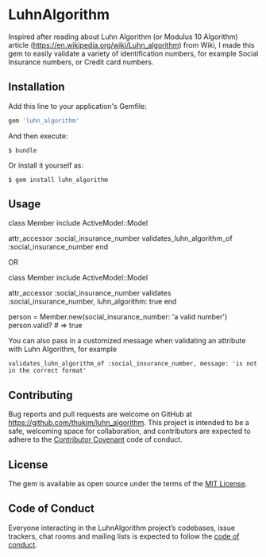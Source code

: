 # LuhnAlgorithm

Inspired after reading about Luhn Algorithm (or Modulus 10 Algorithm) article (https://en.wikipedia.org/wiki/Luhn_algorithm) from Wiki, I made this gem to easily validate a variety of identification numbers, for example Social Insurance numbers, or Credit card numbers.

## Installation

Add this line to your application's Gemfile:

```ruby
gem 'luhn_algorithm'
```

And then execute:

    $ bundle

Or install it yourself as:

    $ gem install luhn_algorithm

## Usage

class Member
  include ActiveModel::Model

  attr_accessor :social_insurance_number
  validates_luhn_algorithm_of :social_insurance_number
end

OR

class Member
  include ActiveModel::Model

  attr_accessor :social_insurance_number
  validates :social_insurance_number, luhn_algorithm: true
end

person = Member.new(social_insurance_number: 'a valid number')
person.valid? # => true

You can also pass in a customized message when validating an attribute with Luhn Algorithm, for example

`validates_luhn_algorithm_of :social_insurance_number, message: 'is not in the correct format'`

## Contributing

Bug reports and pull requests are welcome on GitHub at https://github.com/thukim/luhn_algorithm. This project is intended to be a safe, welcoming space for collaboration, and contributors are expected to adhere to the [Contributor Covenant](http://contributor-covenant.org) code of conduct.

## License

The gem is available as open source under the terms of the [MIT License](https://opensource.org/licenses/MIT).

## Code of Conduct

Everyone interacting in the LuhnAlgorithm project’s codebases, issue trackers, chat rooms and mailing lists is expected to follow the [code of conduct](https://github.com/thukim/luhn_algorithm/blob/master/CODE_OF_CONDUCT.md).
